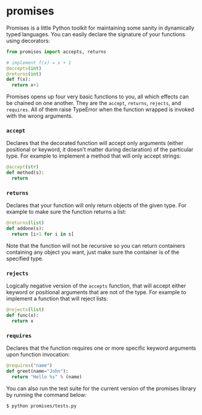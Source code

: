 promises
========

Promises is a little Python toolkit for
maintaining some sanity in dynamically
typed languages. You can easily declare
the signature of your functions using
decorators:

```python
from promises import accepts, returns

# implement f(x) = x + 1
@accepts(int)
@returns(int)
def f(x):
  return x+1
```

Promises opens up four very basic
functions to you, all which effects
can be chained on one another. They
are the ``accept``, ``returns``,
``rejects``, and ``requires``. All
of them raise TypeError when the
function wrapped is invoked with the
wrong arguments.

### ``accept``

Declares that the decorated function
will accept only arguments (either
positional or keyword, it doesn't
matter during declaration) of the
particular type. For example to
implement a method that will only
accept strings:

```python
@accept(str)
def method(s):
  return
```

### ``returns``

Declares that your function will
only return objects of the given
type. For example to make sure
the function returns a list:

```python
@returns(list)
def addone(s):
  return [i+1 for i in s]
```

Note that the function will not be
recursive so you can return containers
containing any object you want, just
make sure the container is of the
specified type.

### ``rejects``

Logically negative version of the
``accepts`` function, that will
accept either keyword or positional
arguments that are not of the type.
For example to implement a function
that will reject lists:

```python
@rejects(list)
def func(x):
  return x
```

### ``requires``

Declares that the function requires
one or more specific keyword arguments
upon function invocation:

```python
@requires("name")
def greet(name="John"):
  return "Hello %s" % (name)
```

You can also run the test suite for
the current version of the promises
library by running the command below:

```bash
$ python promises/tests.py
```

